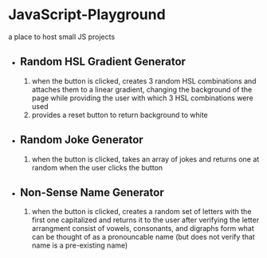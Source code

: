 # JavaScript-Playground

a place to host small JS projects

- ## Random HSL Gradient Generator

  1. when the button is clicked, creates 3 random HSL combinations and attaches them to a linear gradient, changing the background of the page while providing the user with which 3 HSL combinations were used
  2. provides a reset button to return background to white

- ## Random Joke Generator
  1. when the button is clicked, takes an array of jokes and returns one at random when the user clicks the button
- ## Non-Sense Name Generator
  1. when the button is clicked, creates a random set of letters with the first one capitalized and returns it to the user after verifying the letter arrangment consist of vowels, consonants, and digraphs form what can be thought of as a pronouncable name (but does not verify that name is a pre-existing name)
